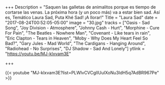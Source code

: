 +++
Description = "Saquen las galletas de animalitos porque es tiempo de cortarse las venas. La próxima hora (y un poco más) va a estar bien sad. Así es, Temático Laura Sad, Puta Khé Sad! ¡A llorar!"
Title = "Laura Sad"
date = "2017-08-24T00:52:05-05:00"
image = "30.jpg"
tracks = ["Oasis - Sad Song", "Joy Division - Atmosphere", "Johnny Cash - Hurt", "Morphine - Cure For Pain", "The Beatles - Nowhere Man", "Covenant - Like tears in rain", "Eric Clapton - Tears in Heaven", "Moby - Why Does My Heart Feel So Bad?", "Gary Jules - Mad World", "The Cardigans - Hanging Around", "Radiohead - No Surprises", "DJ Shadow - Sad And Lonely"]
ytlink = "https://youtu.be/MJ-klxvam3E"

+++

{{< youtube "MJ-klxvam3E?list=PLWlvCVCglIUuIXoNu3ldH5q7AdBR967Pe" >}}